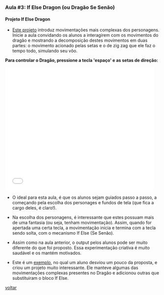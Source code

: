 ### Aula #3: If Else Dragon (ou Dragão Se Senão)

#### Projeto If Else Dragon
* [Este projeto](https://scratch.mit.edu/projects/230247777/) introduz movimentações mais complexas dos personagens. Inicie a aula convidando os alunos a interagirem com os movimentos do dragão e mostrando a decomposição destes movimentos em duas partes: o movimento acionado pelas setas e o de zig zag que ele faz o tempo todo, simulando seu vôo.

**Para controlar o Dragão, pressione a tecla 'espaço' e as setas de direção:**
<iframe allowtransparency="true" width="485" height="402" src="//scratch.mit.edu/projects/embed/230247777/?autostart=false" frameborder="0" allowfullscreen></iframe>
    

* O ideal para esta aula, é que os alunos sejam guiados passo a passo, a começando pela escolha dos personages e fundos de tela (que fica a cargo deles, é claro!).

* Na escolha dos personagens, é interessante que estes possuam mais de uma fantasia (ou seja, tenham movimentação). Assim, quando for apertada uma certa tecla, a movimentação inicia e termina com a tecla sendo solta, com o mecanismo If Else (Se Senão).

* Assim como na aula anterior, o output pelos alunos pode ser muito diferente do que foi proposto. Essa experimentação criativa é muito saudável e os mantém motivados.

* Este é um [exemplo](https://scratch.mit.edu/projects/241860300/), no qual um aluno desviou um pouco da proposta, e criou um projeto muito interessante. Ele manteve algumas das movimentações complexas presentes no Dragão e adicionou outras que substituiram o bloco If Else. 

[voltar](./)